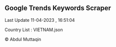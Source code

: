 

## Google Trends Keywords Scraper 
 
Last Update 11-04-2023 , 16:51:04

Country List :
VIETNAM.json



© Abdul Muttaqin 
